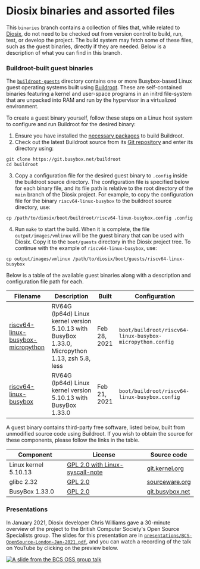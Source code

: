 # Diosix binaries and assorted files

This `binaries` branch contains a collection of files that, while related to [Diosix](https://diosix.org), do not need to be checked out from version control to build, run, test, or develop the project. The build system may fetch some of these files, such as the guest binaries, directly if they are needed. Below is a description of what you can find in this branch.

### Buildroot-built guest binaries

The [`buildroot-guests`](buildroot-guests) directory contains one or more Busybox-based Linux guest operating systems built using [Buildroot](https://buildroot.org). These are self-contained binaries featuring a kernel and user-space programs in an initrd file-system that are unpacked into RAM and run by the hypervisor in a virtualized environment.

To create a guest binary yourself, follow these steps on a Linux host system to configure and run Buildroot for the desired binary:
1. Ensure you have installed the [necessary packages](https://buildroot.org/downloads/manual/manual.html#requirement) to build Buildroot.
2. Check out the latest Buildroot source from its [Git repository](https://git.buildroot.net/buildroot) and enter its directory using:
```
git clone https://git.busybox.net/buildroot
cd buildroot
```
3. Copy a configuration file for the desired guest binary to `.config` inside the buildroot source directory. The configuration file is specified below for each binary file, and its file path is relative to the root directory of the `main` branch of the Diosix project. For example, to copy the configuration file for the binary `riscv64-linux-busybox` to the buildroot source directory, use:
```
cp /path/to/diosix/boot/buildroot/riscv64-linux-busybox.config .config
```
4. Run `make` to start the build. When it is complete, the file `output/images/vmlinux` will be the guest binary that can be used with Diosix. Copy it to the `boot/guests` directory in the Diosix project tree. To continue with the example of `riscv64-linux-busybox`, use:
```
cp output/images/vmlinux /path/to/diosix/boot/guests/riscv64-linux-busybox
```

Below is a table of the available guest binaries along with a description and configuration file path for each.

| Filename | Description | Built  | Configuration |
|----------|-------------|--------|---------------|
| [riscv64-linux-busybox-micropython](buildroot-guests/riscv64-linux-busybox-micropython) | RV64G (lp64d) Linux kernel version 5.10.13 with BusyBox 1.33.0, Micropython 1.13, zsh 5.8, less | Feb 28, 2021 | `boot/buildroot/riscv64-linux-busybox-micropython.config` |
| [riscv64-linux-busybox](buildroot-guests/riscv64-linux-busybox) | RV64G (lp64d) Linux kernel version 5.10.13 with BusyBox 1.33.0 | Feb 21, 2021 | `boot/buildroot/riscv64-linux-busybox.config` |

A guest binary contains third-party free software, listed below, built from unmodified source code using Buildroot. If you wish to obtain the source for these components, please follow the links in the table.

| Component | License | Source code |
|-----------|---------|-------------|
| Linux kernel 5.10.13 | [GPL 2.0 with Linux-syscall-note](https://git.kernel.org/pub/scm/linux/kernel/git/stable/linux.git/tree/COPYING?h=v5.10.18) | [git.kernel.org](https://git.kernel.org/pub/scm/linux/kernel/git/stable/linux.git/tree/?h=v5.10.18) |
| glibc 2.32 | [GPL 2.0](https://sourceware.org/git/?p=glibc.git;a=blob;f=COPYING;h=d159169d1050894d3ea3b98e1c965c4058208fe1;hb=3de512be7ea6053255afed6154db9ee31d4e557a) | [sourceware.org](https://sourceware.org/git/?p=glibc.git;a=tree;h=d90f4673165d16d37a4d6990b8accde272893479;hb=3de512be7ea6053255afed6154db9ee31d4e557a) |
| BusyBox 1.33.0 | [GPL 2.0](https://git.busybox.net/busybox/tree/LICENSE?h=1_33_stable) | [git.busybox.net](https://git.busybox.net/busybox/tree/?h=1_33_stable) |

### Presentations

In January 2021, Diosix developer Chris Williams gave a 30-minute overview of the project to the British Computer Society's Open Source Specialists group. The slides for this presentation are in [`presentations/BCS-OpenSource-London-Jan-2021.pdf`](presentations/BCS-OpenSource-London-Jan-2021.pdf), and you can watch a recording of the talk on YouTube by clicking on the preview below.

[![A slide from the BCS OSS group talk](https://img.youtube.com/vi/Czd9AspXWUc/0.jpg)](https://www.youtube.com/watch?v=Czd9AspXWUc)
